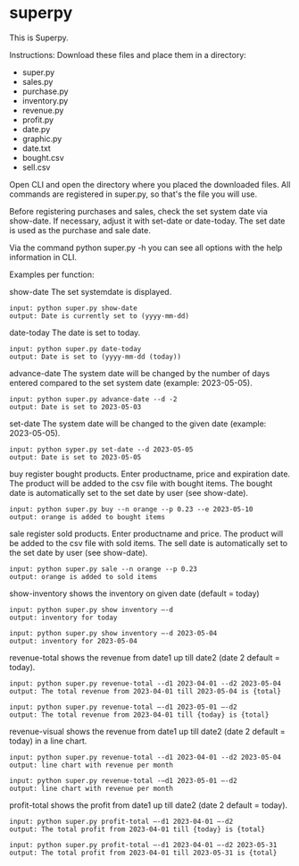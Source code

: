 # superpy

This is Superpy.

Instructions:
Download these files and place them in a directory:
- super.py
- sales.py
- purchase.py
- inventory.py
- revenue.py
- profit.py
- date.py
- graphic.py
- date.txt
- bought.csv
- sell.csv


Open CLI and open the directory where you placed the downloaded files.
All commands are registered in super.py, so that's the file you will use.

Before registering purchases and sales, check the set system date via show-date. If necessary, adjust it with set-date or date-today.
The set date is used as the purchase and sale date.

Via the command python super.py -h you can see all options with the help information in CLI.

Examples per function:


show-date
	The set systemdate is displayed.

	input: python super.py show-date
	output: Date is currently set to (yyyy-mm-dd)
	
date-today
	The date is set to today.

	input: python super.py date-today
	output: Date is set to (yyyy-mm-dd (today))

advance-date
	The system date will be changed by the number of days entered compared to the set system date (example: 2023-05-05).

	input: python super.py advance-date --d -2
	output: Date is set to 2023-05-03
	
set-date
	The system date will be changed to the given date (example: 2023-05-05).

	input: python syper.py set-date --d 2023-05-05
	output: Date is set to 2023-05-05

buy
	register bought products. Enter productname, price and expiration date.
	The product will be added to the csv file with bought items. The bought date is automatically set to the set date by user (see show-date).

	input: python super.py buy --n orange --p 0.23 --e 2023-05-10
	output: orange is added to bought items

sale
	register sold products. Enter productname and price.
	The product will be added to the csv file with sold items. The sell date is automatically set to the set date by user (see show-date).

	input: python super.py sale --n orange --p 0.23
	output: orange is added to sold items

show-inventory
	shows the inventory on given date (default = today)
	
	input: python super.py show inventory –-d
	output: inventory for today

	input: python super.py show inventory –-d 2023-05-04
	output: inventory for 2023-05-04

revenue-total
	shows the revenue from date1 up till date2 (date 2 default = today).

	input: python super.py revenue-total --d1 2023-04-01 --d2 2023-05-04
	output: The total revenue from 2023-04-01 till 2023-05-04 is {total}

	input: python super.py revenue-total –-d1 2023-05-01 –-d2
	output: The total revenue from 2023-04-01 till {today} is {total}

revenue-visual
	shows the revenue from date1 up till date2 (date 2 default = today) in a line chart.

	input: python super.py revenue-total --d1 2023-04-01 --d2 2023-05-04
	output: line chart with revenue per month

	input: python super.py revenue-total -–d1 2023-05-01 –-d2
	output: line chart with revenue per month

profit-total
	shows the profit from date1 up till date2 (date 2 default = today).

	input: python super.py profit-total –-d1 2023-04-01 –-d2 
	output: The total profit from 2023-04-01 till {today} is {total}

	input: python super.py profit-total –-d1 2023-04-01 –-d2 2023-05-31
	output: The total profit from 2023-04-01 till 2023-05-31 is {total}
